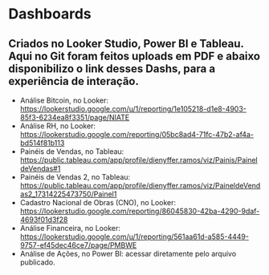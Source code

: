 # Dashboards
## Criados no Looker Studio, Power BI e Tableau. Aqui no **Git** foram feitos uploads em PDF e abaixo disponibilizo o link desses Dashs, para a experiência de interação.

* Análise Bitcoin, no Looker: https://lookerstudio.google.com/u/1/reporting/1e105218-d1e8-4903-85f3-6234ea8f3351/page/NIATE
* Análise RH, no Looker: https://lookerstudio.google.com/reporting/05bc8ad4-71fc-47b2-af4a-bd514f81b113
* Painéis de Vendas, no Tableau: https://public.tableau.com/app/profile/dienyffer.ramos/viz/Painis/PaineldeVendas#1
* Painéis de Vendas 2, no Tableau: https://public.tableau.com/app/profile/dienyffer.ramos/viz/PaineldeVendas2_17314225473750/Painel1
* Cadastro Nacional de Obras (CNO), no Looker: https://lookerstudio.google.com/reporting/86045830-42ba-4290-9daf-4693f01d3f28
* Análise Financeira, no Looker: https://lookerstudio.google.com/u/1/reporting/561aa61d-a585-4449-9757-ef45dec46ce7/page/PMBWE
* Análise de Ações, no Power BI: acessar diretamente pelo arquivo publicado.
